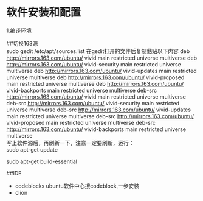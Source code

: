 # 软件安装和配置
1.编译环境

##切换163源  
sudo gedit /etc/apt/sources.list
在gedit打开的文件后复制黏贴以下内容
deb http://mirrors.163.com/ubuntu/ vivid main restricted universe multiverse
deb http://mirrors.163.com/ubuntu/ vivid-security main restricted universe multiverse
deb http://mirrors.163.com/ubuntu/ vivid-updates main restricted universe multiverse
deb http://mirrors.163.com/ubuntu/ vivid-proposed main restricted universe multiverse
deb http://mirrors.163.com/ubuntu/ vivid-backports main restricted universe multiverse
deb-src http://mirrors.163.com/ubuntu/ vivid main restricted universe multiverse
deb-src http://mirrors.163.com/ubuntu/ vivid-security main restricted universe multiverse
deb-src http://mirrors.163.com/ubuntu/ vivid-updates main restricted universe multiverse
deb-src http://mirrors.163.com/ubuntu/ vivid-proposed main restricted universe multiverse
deb-src http://mirrors.163.com/ubuntu/ vivid-backports main restricted universe multiverse  
写上软件源后，再刷新一下，注意一定要刷新，运行：  
sudo apt-get update


sudo apt-get build-essential

##IDE
- codeblocks
  ubuntu软件中心搜codeblock,一步安装
- clion
  


